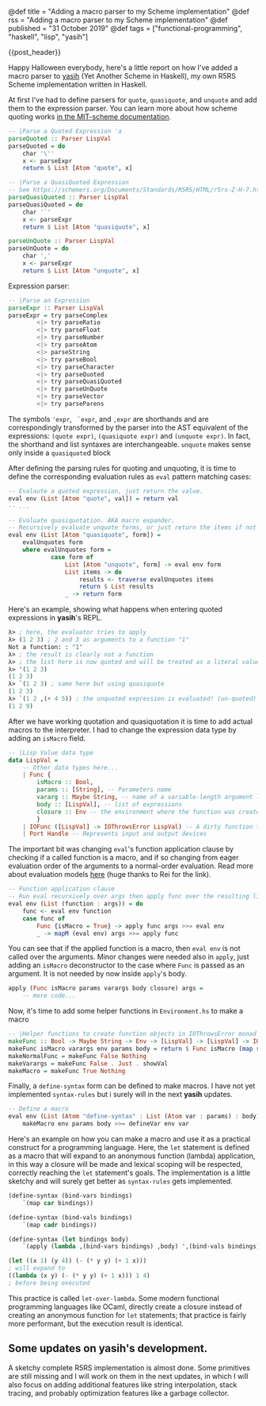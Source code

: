 @def title = "Adding a macro parser to my Scheme implementation"
@def rss =  "Adding a macro parser to my Scheme implementation"
@def published = "31 October 2019"
@def tags = ["functional-programming", "haskell", "lisp", "yasih"]

{{post_header}}


Happy Halloween everybody, here's a little report on how I've added a
macro parser to [yasih](https://github.com/0x0f0f0f/yasih) (Yet Another Scheme in Haskell),
my own R5RS Scheme implementation written in Haskell.

At first I've had to define parsers for `quote`, `quasiquote`, and `unquote` and add them to the expression parser.
You can learn more about how scheme quoting works [in the MIT-scheme documentation](https://www.gnu.org/software/mit-scheme/documentation/mit-scheme-ref/Quoting.html).

```haskell
-- |Parse a Quoted Expression 'a
parseQuoted :: Parser LispVal
parseQuoted = do
    char '\''
    x <- parseExpr
    return $ List [Atom "quote", x]

-- |Parse a QuasiQuoted Expression
-- See https://schemers.org/Documents/Standards/R5RS/HTML/r5rs-Z-H-7.html#%_sec_4.2.6
parseQuasiQuoted :: Parser LispVal
parseQuasiQuoted = do
    char '`'
    x <- parseExpr
    return $ List [Atom "quasiquote", x]

parseUnQuote :: Parser LispVal
parseUnQuote = do
    char ','
    x <- parseExpr
    return $ List [Atom "unquote", x]
```

Expression parser:
```haskell
-- |Parse an Expression
parseExpr :: Parser LispVal
parseExpr = try parseComplex
        <|> try parseRatio
        <|> try parseFloat
        <|> try parseNumber
        <|> try parseAtom
        <|> parseString
        <|> try parseBool
        <|> try parseCharacter
        <|> try parseQuoted
        <|> try parseQuasiQuoted
        <|> try parseUnQuote
        <|> try parseVector
        <|> try parseParens
```

The symbols `'expr`, `` `expr``, and `,expr` are shorthands and are
correspondingly transformed by the parser into the
AST equivalent of the expressions:
`(quote expr)`, `(quasiquote expr)` and `(unquote expr)`.
In fact, the shorthand and list syntaxes are interchangeable. `unquote` makes sense only inside a `quasiquote`d block

After defining the parsing rules for quoting and unquoting, it is time to define
the corresponding evaluation rules as `eval` pattern matching cases:

```haskell
-- Evalaute a quoted expression, just return the value.
eval env (List [Atom "quote", val]) = return val
-- ...

-- Evaluate quasiquotation. AKA macro expander.
-- Recursively evaluate unquote forms, or just return the items if not unquoted
eval env (List [Atom "quasiquote", form]) =
    evalUnquotes form
    where evalUnquotes form =
            case form of
                List [Atom "unquote", form] -> eval env form
                List items -> do
                    results <- traverse evalUnquotes items
                    return $ List results
                _ -> return form
```

Here's an example, showing what happens when entering quoted expressions
in **yasih**'s REPL.
```scheme
λ> ; here, the evaluator tries to apply
λ> (1 2 3) ; 2 and 3 as arguments to a function "1"
Not a function: : "1"
λ> ; the result is clearly not a function
λ> ; the list here is now quoted and will be treated as a literal value
λ> '(1 2 3)
(1 2 3)
λ> `(1 2 3) ; same here but using quasiquote
(1 2 3)
λ> `(1 2 ,(+ 4 5)) ; the unquoted expression is evaluated! (un-quoted)!
(1 2 9)
```

After we have working quotation and quasiquotation it is time to add actual macros to the interpreter.
I had to change the expression data type by adding an `isMacro` field.
```haskell
-- |Lisp Value data type
data LispVal =
    -- Other data types here...
    | Func {
        isMacro :: Bool,
        params :: [String], -- Parameters name
        vararg :: Maybe String, -- name of a variable-length argument list
        body :: [LispVal], -- list of expressions
        closure :: Env -- the environment where the function was created
        }
    | IOFunc ([LispVal] -> IOThrowsError LispVal) -- A dirty function that performs IO
    | Port Handle -- Represents input and output devices
```

The important bit was changing `eval`'s function application clause by
checking if a called function is a macro, and if so changing
from eager evaluation order of the arguments to a normal-order evaluation.
Read more about evaluation models [here](https://cs.stackexchange.com/questions/54000/is-applicative-order-and-normal-order-evaluation-models-definition-contradictor) (huge thanks to Rei for the link).

```haskell
-- Function application clause
-- Run eval recursively over args then apply func over the resulting list
eval env (List (function : args)) = do
    func <- eval env function
    case func of
        Func {isMacro = True} -> apply func args >>= eval env
        _ -> mapM (eval env) args >>= apply func
```

You can see that if the applied function is a macro, then `eval env` is not called over the arguments.
Minor changes were needed also in `apply`, just adding an `isMacro` deconstructor to the case where `Func`
is passed as an argument. It is not needed by now inside `apply`'s body.
```haskell
apply (Func isMacro params varargs body closure) args =
    -- more code...
```

Now, it's time to add some helper functions in `Environment.hs` to make a macro
```haskell
-- |Helper functions to create function objects in IOThrowsError monad
makeFunc :: Bool -> Maybe String -> Env -> [LispVal] -> [LispVal] -> IOThrowsError LispVal
makeFunc isMacro varargs env params body = return $ Func isMacro (map showVal params) varargs body env
makeNormalFunc = makeFunc False Nothing
makeVarargs = makeFunc False . Just . showVal
makeMacro = makeFunc True Nothing
```

Finally, a `define-syntax` form can be defined to make macros.
I have not yet implemented `syntax-rules` but i surely will in the next **yasih** updates.
```haskell
-- Define a macro
eval env (List (Atom "define-syntax" : List (Atom var : params) : body)) =
    makeMacro env params body >>= defineVar env var
```

Here's an example on how you can make a macro and use it as a practical construct
for a programming language.
Here, the `let` statement is defined as a macro that will expand to an anonymous function
(lambda) application, in this way a closure will be made and lexical scoping will be respected,
correctly reaching the `let` statement's goals. The implementation is a little sketchy and
will surely get better as `syntax-rules` gets implemented.

```scheme
(define-syntax (bind-vars bindings)
    `(map car bindings))

(define-syntax (bind-vals bindings)
    `(map cadr bindings))

(define-syntax (let bindings body)
    `(apply (lambda ,(bind-vars bindings) ,body) ',(bind-vals bindings)))
```

```scheme
(let ((x 1) (y 4)) (- (* y y) (+ 1 x)))
; will expand to
((lambda (x y) (- (* y y) (+ 1 x))) 1 4)
; before being executed
```


This practice is called `let-over-lambda`.
Some modern functional programming languages like OCaml, directly create a closure instead of
creating an anonymous function for `let` statements;
that practice is fairly more performant, but the execution result is identical.

## Some updates on yasih's development.

A sketchy complete R5RS implementation is almost done.
Some primitives are still missing and I will work on them in the next updates, in which I will also
focus on adding additional features like string interpolation, stack tracing, and probably
optimization features like a garbage collector.
